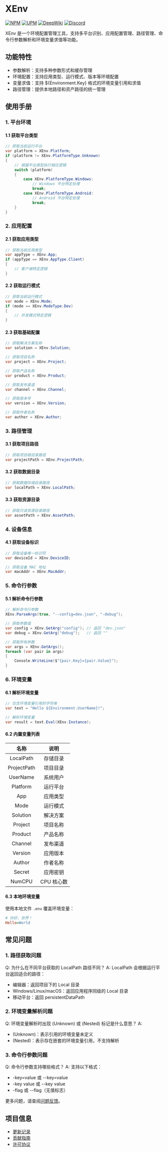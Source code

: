 # XEnv

[![NPM](https://img.shields.io/npm/v/io.eframework.unity.utility?label=NPM&logo=npm)](https://www.npmjs.com/package/io.eframework.unity.utility)
[![UPM](https://img.shields.io/npm/v/io.eframework.unity.utility?label=UPM&logo=unity&registry_uri=https://package.openupm.com)](https://openupm.com/packages/io.eframework.unity.utility)
[![DeepWiki](https://img.shields.io/badge/DeepWiki-Explore-blue)](https://deepwiki.com/eframework-io/Unity.Utility)
[![Discord](https://img.shields.io/discord/1422114598835851286?label=Discord&logo=discord)](https://discord.gg/XMPx2wXSz3)

XEnv 是一个环境配置管理工具，支持多平台识别、应用配置管理、路径管理、命令行参数解析和环境变量求值等功能。

## 功能特性

- 参数解析：支持多种参数形式和缓存管理
- 环境配置：支持应用类型、运行模式、版本等环境配置
- 变量求值：支持 ${Environment.Key} 格式的环境变量引用和求值
- 路径管理：提供本地路径和资产路径的统一管理

## 使用手册

### 1. 平台环境

#### 1.1 获取平台类型
```csharp
// 获取当前运行平台
var platform = XEnv.Platform;
if (platform != XEnv.PlatformType.Unknown)
{
    // 根据平台类型执行相应逻辑
    switch (platform)
    {
        case XEnv.PlatformType.Windows:
            // Windows 平台特定处理
            break;
        case XEnv.PlatformType.Android:
            // Android 平台特定处理
            break;
    }
}
```

### 2. 应用配置

#### 2.1 获取应用类型
```csharp
// 获取当前应用类型
var appType = XEnv.App;
if (appType == XEnv.AppType.Client)
{
    // 客户端特定逻辑
}
```

#### 2.2 获取运行模式
```csharp
// 获取当前运行模式
var mode = XEnv.Mode;
if (mode == XEnv.ModeType.Dev)
{
    // 开发模式特定逻辑
}
```

#### 2.3 获取基础配置
```csharp
// 获取解决方案名称
var solution = XEnv.Solution;

// 获取项目名称
var project = XEnv.Project;

// 获取产品名称
var product = XEnv.Product;

// 获取发布渠道
var channel = XEnv.Channel;

// 获取版本号
var version = XEnv.Version;

// 获取作者名称
var author = XEnv.Author;
```

### 3. 路径管理

#### 3.1 获取项目路径
```csharp
// 获取项目根目录路径
var projectPath = XEnv.ProjectPath;
```

#### 3.2 获取数据目录
```csharp
// 获取数据存储目录路径
var localPath = XEnv.LocalPath;
```

#### 3.3 获取资源目录
```csharp
// 获取只读资源目录路径
var assetPath = XEnv.AssetPath;
```

### 4. 设备信息

#### 4.1 获取设备标识
```csharp
// 获取设备唯一标识符
var deviceId = XEnv.DeviceID;

// 获取设备 MAC 地址
var macAddr = XEnv.MacAddr;
```

### 5. 命令行参数

#### 5.1 解析命令行参数
```csharp
// 解析命令行参数
XEnv.ParseArgs(true, "--config=dev.json", "-debug");

// 获取参数值
var config = XEnv.GetArg("config"); // 返回 "dev.json"
var debug = XEnv.GetArg("debug");   // 返回 ""

// 获取所有参数
var args = XEnv.GetArgs();
foreach (var pair in args)
{
    Console.WriteLine($"{pair.Key}={pair.Value}");
}
```

### 6. 环境变量

#### 6.1 解析环境变量
```csharp
// 包含环境变量引用的字符串
var text = "Hello ${Environment.UserName}!";

// 解析环境变量
var result = text.Eval(XEnv.Instance);
```

#### 6.2 内置变量列表

| 名称 | 说明 |
| :-: | :-: |
| LocalPath | 存储目录 |
| ProjectPath | 项目目录 |
| UserName | 系统用户 |
| Platform | 运行平台 |
| App | 应用类型 |
| Mode | 运行模式 |
| Solution | 解决方案 |
| Project | 项目名称 |
| Product | 产品名称 |
| Channel | 发布渠道 |
| Version | 应用版本 |
| Author | 作者名称 |
| Secret | 应用密钥 |
| NumCPU | CPU 核心数 |

#### 6.3 本地环境变量

使用本地文件 `.env` 覆盖环境变量：
```ini
# 你好，世界！
Hello=World
```

## 常见问题

### 1. 路径获取问题
Q: 为什么在不同平台获取的 LocalPath 路径不同？
A: LocalPath 会根据运行平台返回适合的路径：
- 编辑器：返回项目下的 Local 目录
- Windows/Linux/macOS：返回应用程序同级的 Local 目录
- 移动平台：返回 persistentDataPath

### 2. 环境变量解析问题
Q: 环境变量解析时出现 (Unknown) 或 (Nested) 标记是什么意思？
A: 
- (Unknown)：表示引用的环境变量未定义
- (Nested)：表示存在嵌套的环境变量引用，不支持解析

### 3. 命令行参数问题
Q: 命令行参数支持哪些格式？
A: 支持以下格式：
- -key=value 或 --key=value
- -key value 或 --key value
- -flag 或 --flag（无值标志）

更多问题，请查阅[问题反馈](../CONTRIBUTING.md#问题反馈)。

## 项目信息

- [更新记录](../CHANGELOG.md)
- [贡献指南](../CONTRIBUTING.md)
- [许可协议](../LICENSE.md)
